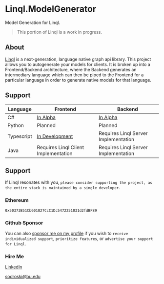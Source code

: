 # Linql.ModelGenerator
Model Generation for Linql. 

> This portion of Linql is a work in progress.  

## About 

[Linql](https://github.com/TheKrisSodroski/Linql) is a next-generation, language native graph api library.  This project allows you to autogenerate your models for clients. It is broken up into a Frontend/Backend architecture, where the Backend generates an intermediary language which can then be piped to the Frontend for a particular language in order to generate native models for that language.  

## Support

| Language   | Frontend                             | Backend                              |
| ---------- | ------------------------------------ | ------------------------------------ |
| C#         | [In Alpha](./C%23/)                  | [In Alpha](./C%23/)                  |
| Python     | Planned                              | Planned                              |
| Typescript | [In Development](./Typescript/)      | Requires Linql Server Implementation |
| Java       | Requires Linql Client Implementation | Requires Linql Server Implementation |

## Support

If Linql resonates with you, `please consider supporting the project, as the entire stack is maintained by a single developer`.  

### Ethereum

```
0x50373B51Cb601827CcC1Dc5472251031d2fdBF89
```

### Github Sponsor
You can also [sponsor me on my profile](https://github.com/TheKrisSodroski) if you wish to `receive individualized support`, `prioritize features`, or `advertise your support for Linql`. 

### Hire Me

[LinkedIn](https://www.linkedin.com/in/kris-sodroski-60001480/)

[sodroski@bu.edu](mailto:sodroski@bu.edu)